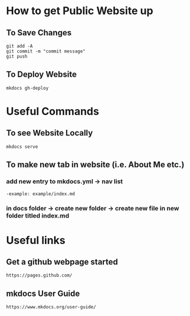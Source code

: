 
# How to get Public Website up

## To Save Changes
```
git add -A
git commit -m "commit message"
git push
```

## To Deploy Website
```
mkdocs gh-deploy
```


# Useful Commands

## To see Website Locally
```
mkdocs serve
```

## To make new tab in website (i.e. About Me etc.)
### add new entry to mkdocs.yml -> nav list
```
-example: example/index.md
```
### in docs folder -> create new folder -> create new file in new folder titled index.md


# Useful links

## Get a github webpage started
```
https://pages.github.com/
```

## mkdocs User Guide
```
https://www.mkdocs.org/user-guide/
```
